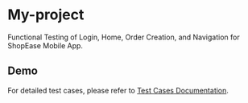 # My-project
Functional Testing of Login, Home, Order Creation, and Navigation for ShopEase Mobile App.
## Demo
For detailed test cases, please refer to [Test Cases Documentation](./TEST_CASES.md).
